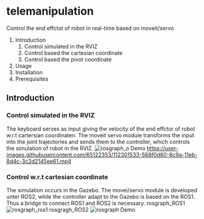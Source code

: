 # telemanipulation
Control the end effctot of robot in real-time based on moveit/servo 
1. Introduction
   1. Control simulated in the RVIZ
   1. Control based the cartesian coordinate
   1. Control based the pivot coordinate
1. Usage
1. Installation
1. Prerequisites

## Introduction

### Control simulated in the RVIZ ###
The keyboard serves as input giving the velocity of the end effctor of robot w.r.t cartersian coordinaten. The moveit servo module transforms the input into the joint trajectories and sends them to the controller, which controls the simulation of robot in the RVIZ.
![rosgraph_o](https://user-images.githubusercontent.com/65122353/112300976-c18c1480-8c99-11eb-9a8a-8fb266858730.png)
Demo
https://user-images.githubusercontent.com/65122353/112301533-568f0d80-8c9a-11eb-8d4c-3c2d2145ee61.mp4

### Control w.r.t cartesian coordinate ###
The simulation occurs in the Gazebo. The movei/servo module is developed unter ROS2, while the controller adapt to the Gazebo is based on the ROS1. Thus a bridge to connect ROS1 and ROS2 is necessary.
rosgraph_ROS1
![rosgraph_ros1](https://user-images.githubusercontent.com/65122353/112305114-9bb53e80-8c9e-11eb-9b2f-a899b46732f5.png)
rosgragh_ROS2
![rosgraph](https://user-images.githubusercontent.com/65122353/112305160-a96ac400-8c9e-11eb-98e6-c434fdece7dc.png)
Demo
